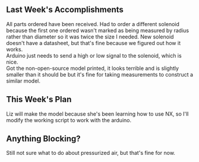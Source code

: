 ## Last Week's Accomplishments

All parts ordered have been received.  Had to order a different solenoid because the first one ordered wasn't marked as being 
measured by radius rather than diameter so it was twice the size I needed. New solenoid doesn't have a datasheet, but that's fine
because we figured out how it works.  
Arduino just needs to send a high or low signal to the solenoid, which is nice.  
Got the non-open-source model printed, it looks terrible and is slightly smaller than it should be but it's fine for taking measurements
to construct a similar model.  

## This Week's Plan

Liz will make the model because she's been learning how to use NX, so I'll modify the working script to work with the arduino.  

## Anything Blocking?

Still not sure what to do about pressurized air, but that's fine for now.  
